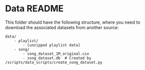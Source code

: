# Data README

This folder should have the following structure, where
you need to download the associated datasets from another source:

```
data/
    - playlist/
        - [unzipped playlist data]
    - song/
        - song_dataset_1M_original.csv
        - song_dataset.db  # Created by /scripts/data_scripts/create_song_dataset.py
```